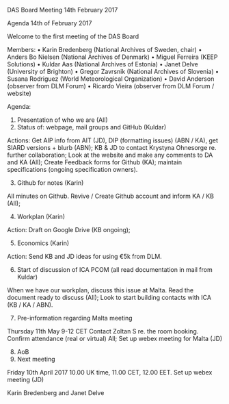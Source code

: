 DAS Board Meeting 14th February 2017

Agenda 14th of February 2017

Welcome to the first meeting of the DAS Board

Members: 
•	Karin Bredenberg (National Archives of Sweden, chair)
•	Anders Bo Nielsen (National Archives of Denmark)
•	Miguel Ferreira (KEEP Solutions)
•	Kuldar Aas (National Archives of Estonia)
•	Janet Delve (University of Brighton)
•	Gregor Zavrsnik (National Archives of Slovenia)
•	Susana Rodriguez (World Meteorological Organization)
•	David Anderson (observer from DLM Forum)
•	Ricardo Vieira (observer from DLM Forum / website)


Agenda:
1.	Presentation of who we are (All)
2.	Status of: webpage, mail groups and GitHub (Kuldar)
 
Actions: 
Get AIP info from AIT (JD), 
DIP (formatting issues) (ABN / KA), 
get SIARD versions + blurb (ABN); 
KB & JD to contact Krystyna Ohnesorge re. further collaboration; 
Look at the website and make any comments to DA and KA (All); 
Create Feedback forms for Github (KA); 
maintain specifications (ongoing specification owners). 
 
3.	Github for notes (Karin)

All minutes on Github. Revive / Create Github account and inform KA / KB (All);

4.	Workplan (Karin)

Action: Draft on Google Drive (KB ongoing);

5.	Economics (Karin)

Action: Send KB and JD ideas for using €5k from DLM.

6.	Start of discussion of ICA PCOM (all read documentation in mail from Kuldar)

When we have our workplan, discuss this issue at Malta. Read the document ready to discuss (All); 
Look to start building contacts with ICA (KB / KA / ABN).

7.	Pre-information regarding Malta meeting

Thursday 11th May 9-12 CET Contact Zoltan S re. the room booking.
Confirm attendance (real or virtual) All;
Set up webex meeting for Malta (JD)
  
8.	AoB
9.	Next meeting

Friday 10th April 2017 10.00 UK time, 11.00 CET, 12.00 EET. Set up webex meeting (JD)

Karin Bredenberg and Janet Delve
